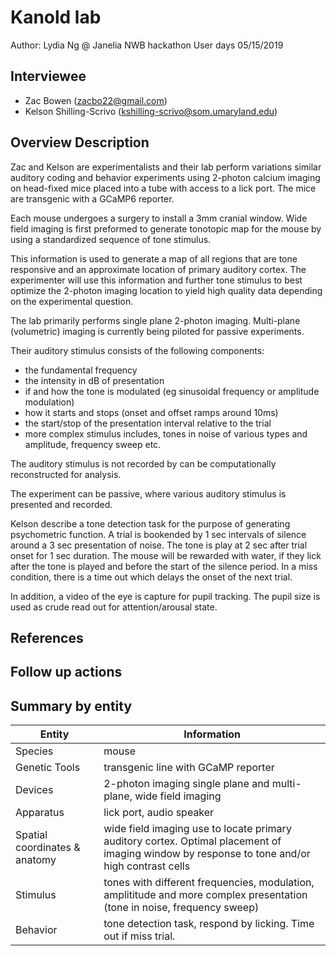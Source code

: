 <!-- For information on how to write GitHub .md files see https://guides.github.com/features/mastering-markdown/ -->

# Kanold lab

Author: Lydia Ng @ Janelia NWB hackathon User days 05/15/2019


## Interviewee

- Zac Bowen (zacbo22@gmail.com)
- Kelson Shilling-Scrivo (kshilling-scrivo@som.umaryland.edu)


## Overview Description

Zac and Kelson are experimentalists and their lab perform variations similar auditory coding and behavior experiments using 2-photon calcium imaging on head-fixed mice placed into a tube with access to a lick port. The mice are transgenic with a GCaMP6 reporter.

Each mouse undergoes a surgery to install a 3mm cranial window. Wide field imaging is first preformed to generate tonotopic map for the mouse by using a standardized sequence of tone stimulus.

This information is used to generate a map of all regions that are tone responsive and an approximate location of primary auditory cortex. The experimenter will use this information and further tone stimulus to best optimize the 2-photon imaging location to yield high quality data depending on the experimental question.

The lab primarily performs single plane 2-photon imaging. Multi-plane (volumetric) imaging is currently being piloted for passive experiments.

Their auditory stimulus consists of the following components:
-	the fundamental frequency
-	the intensity in dB of presentation
-	if and how the tone is modulated (eg sinusoidal frequency or amplitude modulation)
-	how it starts and stops (onset and offset ramps around 10ms)
-	the start/stop of the presentation interval relative to the trial
-	more complex stimulus includes, tones in noise of various types and amplitude,  frequency sweep etc.

The auditory stimulus is not recorded by can be computationally reconstructed for analysis.

The experiment can be passive, where various auditory stimulus is presented and recorded.

Kelson describe a tone detection task for the purpose of generating psychometric function. A trial is bookended by 1 sec intervals of silence around a 3 sec presentation of noise. The tone is play at 2 sec after trial onset for 1 sec duration. The mouse will be rewarded with water, if they lick after the tone is played and before the start of the silence period. In a miss condition, there is a time out which delays the onset of the next trial.

In addition, a video of the eye is capture for pupil tracking. The pupil size is used as crude read out for attention/arousal state. 


## References

<!--Use this space for information that may help people better understand the use case, like links to papers, source code, or data ,e.g:-->
<!-- - Source code: https://github.com/YourUser/YourRepository -->
<!-- - Documentation: https://link.to.docs -->
<!-- - Test data: https://link.to.test.data -->

## Follow up actions


## Summary by entity

<!-- table summarizing the information by entities --->

Entity | Information
------------ | -------------
Species | mouse
Genetic Tools | transgenic line with GCaMP reporter
Devices | 2-photon imaging single plane and multi-plane, wide field imaging
Apparatus | lick port, audio speaker
Spatial coordinates & anatomy | wide field imaging use to locate primary auditory cortex. Optimal placement of imaging window by response to tone and/or high contrast cells
Stimulus | tones with different frequencies, modulation, amplititude and more complex presentation (tone in noise, frequency sweep)
Behavior | tone detection task, respond by licking. Time out if miss trial.
